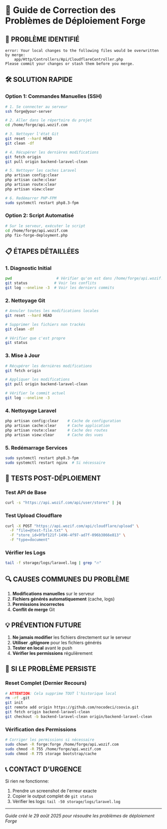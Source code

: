 # 🔧 Guide de Correction des Problèmes de Déploiement Forge

## 🚨 **PROBLÈME IDENTIFIÉ**

```
error: Your local changes to the following files would be overwritten by merge:
	app/Http/Controllers/Api/CloudflareController.php
Please commit your changes or stash them before you merge.
```

## 🛠️ **SOLUTION RAPIDE**

### **Option 1: Commandes Manuelles (SSH)**

```bash
# 1. Se connecter au serveur
ssh forge@your-server

# 2. Aller dans le répertoire du projet
cd /home/forge/api.wozif.com

# 3. Nettoyer l'état Git
git reset --hard HEAD
git clean -df

# 4. Récupérer les dernières modifications
git fetch origin
git pull origin backend-laravel-clean

# 5. Nettoyer les caches Laravel
php artisan config:clear
php artisan cache:clear
php artisan route:clear
php artisan view:clear

# 6. Redémarrer PHP-FPM
sudo systemctl restart php8.3-fpm
```

### **Option 2: Script Automatisé**

```bash
# Sur le serveur, exécuter le script
cd /home/forge/api.wozif.com
php fix-forge-deployment.php
```

## 📋 **ÉTAPES DÉTAILLÉES**

### **1. Diagnostic Initial**
```bash
pwd                    # Vérifier qu'on est dans /home/forge/api.wozif.com
git status            # Voir les conflits
git log --oneline -3  # Voir les derniers commits
```

### **2. Nettoyage Git**
```bash
# Annuler toutes les modifications locales
git reset --hard HEAD

# Supprimer les fichiers non trackés
git clean -df

# Vérifier que c'est propre
git status
```

### **3. Mise à Jour**
```bash
# Récupérer les dernières modifications
git fetch origin

# Appliquer les modifications
git pull origin backend-laravel-clean

# Vérifier le commit actuel
git log --oneline -3
```

### **4. Nettoyage Laravel**
```bash
php artisan config:clear    # Cache de configuration
php artisan cache:clear     # Cache application
php artisan route:clear     # Cache des routes
php artisan view:clear      # Cache des vues
```

### **5. Redémarrage Services**
```bash
sudo systemctl restart php8.3-fpm
sudo systemctl restart nginx  # Si nécessaire
```

## 🧪 **TESTS POST-DÉPLOIEMENT**

### **Test API de Base**
```bash
curl -s "https://api.wozif.com/api/user/stores" | jq
```

### **Test Upload Cloudflare**
```bash
curl -X POST "https://api.wozif.com/api/cloudflare/upload" \
  -F "file=@test-file.txt" \
  -F "store_id=9fbf121f-1496-4f97-ad7f-096b3866e813" \
  -F "type=document"
```

### **Vérifier les Logs**
```bash
tail -f storage/logs/laravel.log | grep "🔥"
```

## 🔍 **CAUSES COMMUNES DU PROBLÈME**

1. **Modifications manuelles** sur le serveur
2. **Fichiers générés automatiquement** (cache, logs)
3. **Permissions incorrectes**
4. **Conflit de merge** Git

## 💡 **PRÉVENTION FUTURE**

1. **Ne jamais modifier** les fichiers directement sur le serveur
2. **Utiliser .gitignore** pour les fichiers générés
3. **Tester en local** avant le push
4. **Vérifier les permissions** régulièrement

## 🚨 **SI LE PROBLÈME PERSISTE**

### **Reset Complet (Dernier Recours)**
```bash
# ATTENTION: Cela supprime TOUT l'historique local
rm -rf .git
git init
git remote add origin https://github.com/nocodeci/coovia.git
git fetch origin backend-laravel-clean
git checkout -b backend-laravel-clean origin/backend-laravel-clean
```

### **Vérification des Permissions**
```bash
# Corriger les permissions si nécessaire
sudo chown -R forge:forge /home/forge/api.wozif.com
sudo chmod -R 755 /home/forge/api.wozif.com
sudo chmod -R 775 storage bootstrap/cache
```

## 📞 **CONTACT D'URGENCE**

Si rien ne fonctionne:
1. Prendre un screenshot de l'erreur exacte
2. Copier le output complet de `git status`
3. Vérifier les logs: `tail -50 storage/logs/laravel.log`

---
*Guide créé le 29 août 2025 pour résoudre les problèmes de déploiement Forge*
